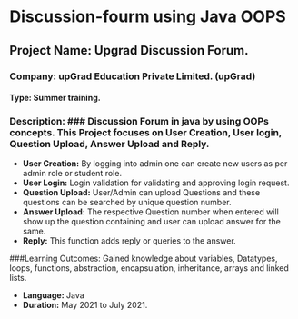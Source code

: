 # Discussion-fourm using Java OOPS

## Project Name: Upgrad Discussion Forum.
### Company: upGrad Education Private Limited. (upGrad)
#### Type: Summer training.

### **Description:** ### Discussion Forum in java by using OOPs concepts. This Project focuses on User Creation, User login, Question Upload, Answer Upload and Reply.<br>
  * **User Creation:** By logging into admin one can create new users as per admin role or student role.<br>
  * **User Login:** Login validation for validating and approving login request.<br>
  * **Question Upload:** User/Admin can upload Questions and these questions can be searched by unique question number.<br>
  * **Answer Upload:** The respective Question number when entered will show up the question containing and user can upload answer for the same.
  * **Reply:** This function adds reply or queries to the answer.

###Learning Outcomes: Gained knowledge about variables, Datatypes, loops, functions, abstraction, encapsulation, inheritance, arrays and linked lists.
  * **Language:** Java
  * **Duration:** May 2021 to July 2021.
